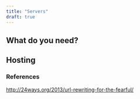 ```yaml
---
title: "Servers"
draft: true
---
```


## What do you need?

## Hosting

### References

http://24ways.org/2013/url-rewriting-for-the-fearful/
